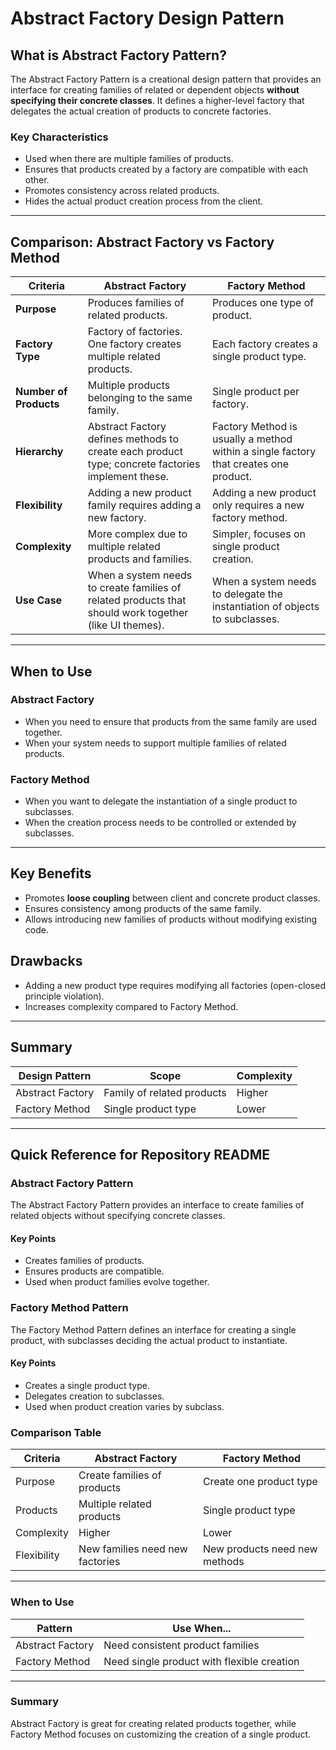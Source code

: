 # Abstract Factory Design Pattern

## What is Abstract Factory Pattern?

The Abstract Factory Pattern is a creational design pattern that provides an interface for creating families of related or dependent objects **without specifying their concrete classes**. It defines a higher-level factory that delegates the actual creation of products to concrete factories.

### Key Characteristics
- Used when there are multiple families of products.
- Ensures that products created by a factory are compatible with each other.
- Promotes consistency across related products.
- Hides the actual product creation process from the client.

---

## Comparison: Abstract Factory vs Factory Method

| Criteria                  | Abstract Factory                         | Factory Method                          |
|--------------------|----------------------------------|---------------------------------|
| **Purpose**              | Produces families of related products. | Produces one type of product. |
| **Factory Type**     | Factory of factories. One factory creates multiple related products. | Each factory creates a single product type. |
| **Number of Products** | Multiple products belonging to the same family. | Single product per factory. |
| **Hierarchy**             | Abstract Factory defines methods to create each product type; concrete factories implement these. | Factory Method is usually a method within a single factory that creates one product. |
| **Flexibility**             | Adding a new product family requires adding a new factory. | Adding a new product only requires a new factory method. |
| **Complexity**        | More complex due to multiple related products and families. | Simpler, focuses on single product creation. |
| **Use Case**            | When a system needs to create families of related products that should work together (like UI themes). | When a system needs to delegate the instantiation of objects to subclasses. |

---

## When to Use

### Abstract Factory
- When you need to ensure that products from the same family are used together.
- When your system needs to support multiple families of related products.

### Factory Method
- When you want to delegate the instantiation of a single product to subclasses.
- When the creation process needs to be controlled or extended by subclasses.

---

## Key Benefits
- Promotes **loose coupling** between client and concrete product classes.
- Ensures consistency among products of the same family.
- Allows introducing new families of products without modifying existing code.

## Drawbacks
- Adding a new product type requires modifying all factories (open-closed principle violation).
- Increases complexity compared to Factory Method.

---

## Summary
| Design Pattern       | Scope                          | Complexity  |
|------------------|----------------|--------------|
| Abstract Factory      | Family of related products | Higher |
| Factory Method     | Single product type         | Lower |

---

## Quick Reference for Repository README

### Abstract Factory Pattern
The Abstract Factory Pattern provides an interface to create families of related objects without specifying concrete classes.

#### Key Points
- Creates families of products.
- Ensures products are compatible.
- Used when product families evolve together.

### Factory Method Pattern
The Factory Method Pattern defines an interface for creating a single product, with subclasses deciding the actual product to instantiate.

#### Key Points
- Creates a single product type.
- Delegates creation to subclasses.
- Used when product creation varies by subclass.

### Comparison Table
| Criteria                | Abstract Factory                    | Factory Method               |
|----------------|-------------------------|------------------|
| Purpose         | Create families of products | Create one product type |
| Products        | Multiple related products  | Single product type |
| Complexity    | Higher                          | Lower                   |
| Flexibility       | New families need new factories | New products need new methods |

---

### When to Use
| Pattern               | Use When...                                 |
|----------------|---------------------------------|
| Abstract Factory | Need consistent product families |
| Factory Method  | Need single product with flexible creation |

---

### Summary
Abstract Factory is great for creating related products together, while Factory Method focuses on customizing the creation of a single product.
